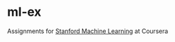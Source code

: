 # ml-ex

Assignments for [Stanford Machine Learning](https://www.coursera.org/learn/machine-learning) at Coursera
